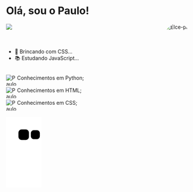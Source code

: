 
<h1>Olá, sou o Paulo!</h1>
  <img align="right" alt="Elce-pic" height="177" style="border-radius:50px;" src="https://media.discordapp.net/attachments/514948159533744138/934618389320704040/Webp.net-gifmaker.gif?">

<link rel="stylesheet" href="https://cdn.jsdelivr.net/gh/devicons/devicon@v2.14.0/devicon.min.css">

<div align="left">
  <img height="180em" src="https://github-readme-stats.vercel.app/api?username=Elcezada&show_icons=true&theme=great-gatsby&include_all_commits=true&count_private=true">
</div>
<br><br>
 
- 🔭 Brincando com CSS...
- 📚 Estudando JavaScript...
  
  
<div style="display: inline_block"><br>
Conhecimentos em Python;
  <img align="left" alt="Paulo.PY" height="30" width="30" src="https://cdn.jsdelivr.net/gh/devicons/devicon/icons/python/python-original.svg"> <br><br>
Conhecimentos em HTML;
  <img align="left" alt="Paulo.HTML" height="30" width="30" src="https://cdn.jsdelivr.net/gh/devicons/devicon/icons/html5/html5-original.svg"> <br><br>
Conhecimentos em CSS;
  <img align="left" alt="Paulo.CSS" height="30" width="30" src="https://cdn.jsdelivr.net/gh/devicons/devicon/icons/css3/css3-original.svg"> <br><br>
 

  ![Snake animation](https://github.com/Elcezada/Elcezada/blob/output/github-contribution-grid-snake.svg)
